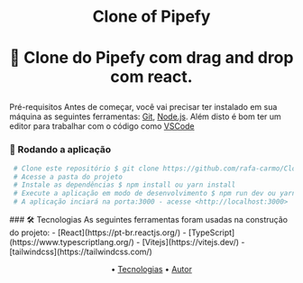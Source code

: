 
<h1  align="center">Clone of Pipefy</h1>



<h1  align="center">

<p  align="center">🚀
 Clone do Pipefy com drag and drop com react.</p>


###
Pré-requisitos Antes de começar, você vai precisar ter instalado em sua máquina as seguintes ferramentas: [Git](https://git-scm.com), [Node.js](https://nodejs.org/en/).
Além disto é bom ter um editor para trabalhar com o código como [VSCode](https://code.visualstudio.com/)
### 🎲 Rodando a aplicação

 ```bash
  # Clone este repositório $ git clone https://github.com/rafa-carmo/Clone-Pipefy.git
  # Acesse a pasta do projeto
  # Instale as dependências $ npm install ou yarn install
  # Execute a aplicação em modo de desenvolvimento $ npm run dev ou yarn dev
  # A aplicação inciará na porta:3000 - acesse <http://localhost:3000>
  ```

<div id="techs">
###
🛠 Tecnologias As seguintes ferramentas foram usadas na construção do projeto:
- [React](https://pt-br.reactjs.org/)
- [TypeScript](https://www.typescriptlang.org/)
- [Vitejs](https://vitejs.dev/)
- [tailwindcss](https://tailwindcss.com/)
</div>

<p align="center"> • <a href="#techs">Tecnologias</a> •  <a href="http://github.com/rafa-carmo">Autor</a>  </p>
